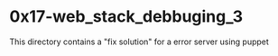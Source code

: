 # 0x17-web_stack_debbuging_3
This directory contains a "fix solution" for a error server using puppet

